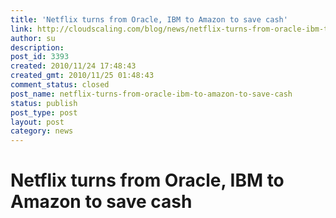 ```yaml
---
title: 'Netflix turns from Oracle, IBM to Amazon to save cash'
link: http://cloudscaling.com/blog/news/netflix-turns-from-oracle-ibm-to-amazon-to-save-cash/
author: su
description: 
post_id: 3393
created: 2010/11/24 17:48:43
created_gmt: 2010/11/25 01:48:43
comment_status: closed
post_name: netflix-turns-from-oracle-ibm-to-amazon-to-save-cash
status: publish
post_type: post
layout: post
category: news
---
```


# Netflix turns from Oracle, IBM to Amazon to save cash

